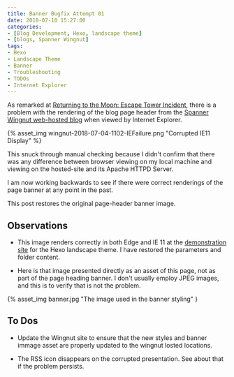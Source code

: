 ```yaml
---
title: Banner Bugfix Attempt 01
date: 2018-07-10 15:27:00
categories:
- [Blog Development, Hexo, landscape theme]
- [blogs, Spanner Wingnut]
tags:
- Hexo
- Landscape Theme
- Banner
- Troubleshooting
- TODOs
- Internet Explorer
---
```

As remarked at [Returning to the Moon: Escape Tower Incident](https://orcmid.wordpress.com/2018/07/04/returning-to-the-moon-escape-tower-incident/), there is a problem with the rendering of the blog page header from the [Spanner Wingnut web-hosted blog](http://orcmid.com/BlunderDome/wingnut) when viewed by Internet Explorer.

{% asset_img wingnut-2018-07-04-1102-IEFailure.png "Corrupted IE11 Display" %}

This snuck through manual checking because I didn't confirm that there was any difference between browser viewing on my local machine and viewing on the hosted-site and its Apache HTTPD Server.

I am now working backwards to see if there were correct renderings of the page banner at any point in the past.

This post restores the original page-header banner image.

## Observations ##

 * This image renders correctly in both Edge and IE 11 at the [demonstration site](https://hexo.io/hexo-theme-landscape/) for the Hexo landscape theme.  I have restored the parameters and folder content.

 * Here is that image presented directly as an asset of this page, not as part of the page heading banner.  I don't usually employ JPEG images, and this is to verify that is not the problem.

{% asset_img banner.jpg "The image used in the banner styling" }

## To Dos ##

 * Update the Wingnut site to ensure that the new styles and banner immage asset are properly updated to the wingnut losted locations.

 * The RSS icon disappears on the corrupted presentation.  See about that if the problem persists.
